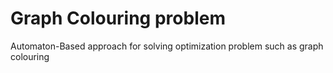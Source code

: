 # Graph Colouring problem
 Automaton-Based approach for solving optimization problem such as graph colouring
